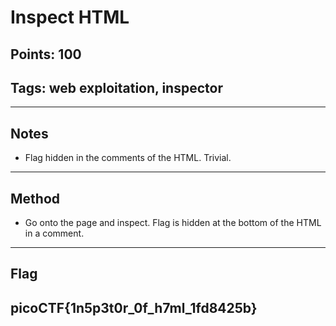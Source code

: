 # Inspect HTML
## Points: 100
## Tags: web exploitation, inspector

---
## Notes
- Flag hidden in the comments of the HTML. Trivial.
---
## Method
- Go onto the page and inspect. Flag is hidden at the bottom of the HTML in a comment.  
---
## Flag
**picoCTF{1n5p3t0r_0f_h7ml_1fd8425b}**
---